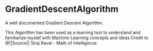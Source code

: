 # GradientDescentAlgorithm
A well documented Gradient Descent Algorithm.

This Algorithm has been used as a learning tool to understand and familiarize myslef with Machine Learning concepts and ideas
Credit to @||Source|| Siraj Raval - Math of Intelligence
